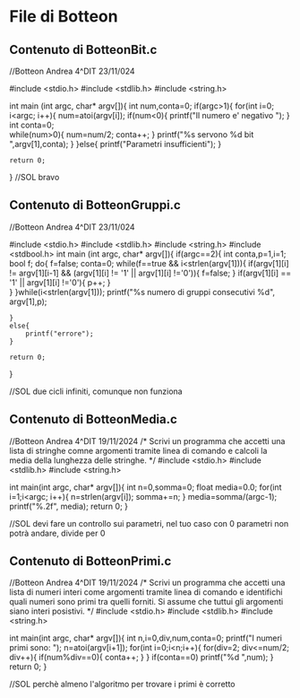 # File di Botteon

## Contenuto di BotteonBit.c

//Botteon Andrea 4^DIT 23/11/024

#include <stdio.h>
#include <stdlib.h>
#include <string.h>

int main (int argc, char* argv[]){
	int num,conta=0;
	if(argc>1){
		for(int i=0; i<argc; i++){
			num=atoi(argv[i]);
			if(num<0){
				printf("Il numero e' negativo ");
			}
			int conta=0;			
			while(num>0){
				num=num/2;
				conta++;
			}
			printf("%s servono %d bit ",argv[1],conta);
		}
	}else{
		printf("Parametri insufficienti");
	}
	
	return 0;
}
//SOL bravo
## Contenuto di BotteonGruppi.c

//Botteon Andrea 4^DIT 23/11/024

#include <stdio.h>
#include <stdlib.h>
#include <string.h>
#include <stdbool.h>
int main (int argc, char* argv[]){
	if(argc==2){
		int conta,p=1,i=1;
		bool f;
		do{
			f=false;
			conta=0;
			while(f==true && i<strlen(argv[1])){
				if(argv[1][i] != argv[1][i-1] && (argv[1][i] != '1' || argv[1][i] !='0')){
					f=false;
				}
			if(argv[1][i] == '1' || argv[1][i] !='0'){
					p++;
				}	
		}
		}while(i<strlen(argv[1]));
		printf("%s numero di gruppi consecutivi %d", argv[1],p);	
		
	}
	else{
		printf("errore");
	}
	
	return 0;
}

//SOL due cicli infiniti, comunque non funziona
## Contenuto di BotteonMedia.c

//Botteon Andrea 4^DIT 19/11/2024
/* Scrivi un programma che accetti una lista di stringhe comne argomenti 
tramite linea di comando e calcoli la media della lunghezza delle stringhe.
*/
#include <stdio.h>
#include <stdlib.h>
#include <string.h>

int main(int argc, char* argv[]){
	int n=0,somma=0;
	float media=0.0;
	for(int i=1;i<argc; i++){
		n=strlen(argv[i]);
		somma+=n;
	}
	media=somma/(argc-1);
	printf("%.2f", media);
	return 0;
}

//SOL devi fare un controllo sui parametri, nel tuo caso con 0 parametri non  potrà andare, divide per 0

## Contenuto di BotteonPrimi.c

//Botteon Andrea 4^DIT 19/11/2024
/* Scrivi un programma che accetti una lista di numeri interi come argomenti tramite linea di comando
e identifichi quali numeri sono primi tra quelli forniti.
Si assume che tuttui gli argomenti siano interi posistivi.
*/
#include <stdio.h>
#include <stdlib.h>
#include <string.h>

int main(int argc, char* argv[]){
	int n,i=0,div,num,conta=0;
	printf("I numeri primi sono: ");
	n=atoi(argv[i+1]);
	for(int i=0;i<n;i++){
		for(div=2; div<=num/2; div++){
			if(num%div==0){
				conta++;
			}
		}
		if(conta==0)
		printf("%d ",num);
	}
	return 0;
}

//SOL perchè almeno l'algoritmo per trovare i primi è corretto